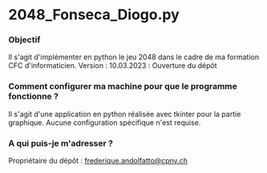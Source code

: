 # 2048_Fonseca_Diogo.py

### Objectif ###

Il s'agit d'implémenter en python le jeu 2048 dans le cadre de ma formation CFC d'informaticien.
Version :
10.03.2023 : Ouverture du dépôt

### Comment configurer ma machine pour que le programme fonctionne ? ###

Il s'agit d'une application en python réalisée avec tkinter pour la partie graphique. Aucune configuration spécifique n'est requise.

### A qui puis-je m'adresser ? ###

Propriétaire du dépôt : frederique.andolfatto@cpnv.ch
